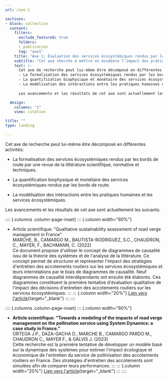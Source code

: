 ```yaml
---
url: /axe-1

sections:
- block: collection
  content:
    filters:
      exclude_featured: true
      folders:
      - publication
      tag: "axe1"
    title: "Axe 1: Évaluation des services écosystémiques rendus par les bords de route"
    subtitle: "Cet axe cherche à mettre en évidence l’impact des pratiques d’entretien sur les services écosystémiques rendus par les bords de route à travers une modélisation des relations de causes à effet entre pratiques humaines et services écosystémiques."      
    text: |-      
      Cet axe de recherche peut lui-même être décomposé en différentes activités: 
      - La formalisation des services écosystémiques rendus par les bords de route par une revue de la littérature scientifique, normative et techniques.
      - La quantification biophysique et monétaire des services écosystémiques rendus par les bords de route.
      - La modélisation des intéractions entre les pratiques humaines et les services écosystémiques.
      
      Les avancements et les résultats de cet axe sont actuellement les suivants:

  design:
    columns: "2"
    view: citation

title: ""
type: landing

---
```


Cet axe de recherche peut lui-même être décomposé en différentes activités:

- La formalisation des services écosystémiques rendus par les bords de route par une revue de la littérature scientifique, normative et techniques.

- La quantification biophysique et monétaire des services écosystémiques rendus par les bords de route.

- La modélisation des intéractions entre les pratiques humaines et les services écosystémiques.

Les avancements et les résultats de cet axe sont actuellement les suivants:

:::: {.columns .column-page-inset}
::: {.column width="80%"}
- Article scientifique: "Qualitative sustainability assessment of road verge management in France" <br>
MARCHE, B., CAMARGO M., BAUTISTA-RODRIGUEZ, S.C., CHAUDRON, C., MAYER, F., BACHMANN, C. (2022) <br>
Ce document propose d'utiliser le concept de diagrammes de causalité issu de la théorie des systèmes et de l'analyse de la littérature. Ce concept permet de structurer et représenter l'impact des stratégies d'entretien des accotements routiers sur les services écosystémiques et leurs interrelations par le biais de diagrammes de causalité. Neuf diagrammes de causalité interdépendants ont ensuite été élaborés. Ces diagrammes constituent la première tentative d'évaluation qualitative de l'impact des décisions d'entretien des accotements routiers sur les services écosystémiques.
:::
::: {.column width="20%"}
[Lien vers l'article](https://doi.org/10.1016/j.eiar.2022.106911){target="_blank"}
:::
::::

:::: {.columns .column-page-inset}
::: {.column width="80%"}
- **Article scientifique: "Towards a modeling of the impacts of road verge management on the pollination service using System Dynamics: a case study in France."** <br>
ORTEGA J.P., DAZA-GACHA D., MARCHE B., CAMARGO PARDO M., CHAUDRON C., MAYER F., & GALVIS J. (2023) <br>
Cette recherche est la première tentative de développer un modèle basé sur la dynamique des systèmes pour estimer l'impact écologique et économique de l'entretien du service de pollinisation des accotements routiers en France. Des stratégies d'entretien des accotements sont simulées afin de comparer leurs performances. 
:::
::: {.column width="20%"}
[Lien vers l'article](https://doi.org/10.4236/am.2023.145022){target="_blank"}
:::
::::